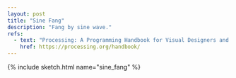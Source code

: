 ```yaml
---
layout: post
title: "Sine Fang"
description: "Fang by sine wave."
refs:
  - text: "Processing: A Programming Handbook for Visual Designers and Artists (Second Edition)"
    href: https://processing.org/handbook/
---
```


{% include sketch.html name="sine_fang" %}
